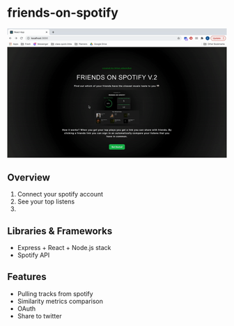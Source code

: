 # friends-on-spotify


![](spotify.gif)

## Overview
1. Connect your spotify account
2. See your top listens
3. 

## Libraries & Frameworks
- Express + React + Node.js stack
- Spotify API

## Features
- Pulling tracks from spotify
- Similarity metrics comparison
- OAuth
- Share to twitter
